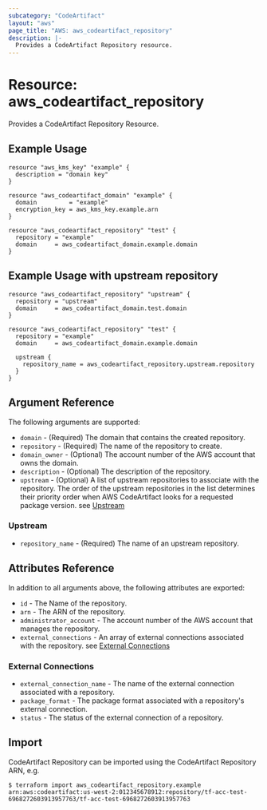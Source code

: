```yaml
---
subcategory: "CodeArtifact"
layout: "aws"
page_title: "AWS: aws_codeartifact_repository"
description: |-
  Provides a CodeArtifact Repository resource.
---
```


# Resource: aws_codeartifact_repository

Provides a CodeArtifact Repository Resource.

## Example Usage

```hcl
resource "aws_kms_key" "example" {
  description = "domain key"
}

resource "aws_codeartifact_domain" "example" {
  domain         = "example"
  encryption_key = aws_kms_key.example.arn
}

resource "aws_codeartifact_repository" "test" {
  repository = "example"
  domain     = aws_codeartifact_domain.example.domain
}
```

## Example Usage with upstream repository

```hcl
resource "aws_codeartifact_repository" "upstream" {
  repository = "upstream"
  domain     = aws_codeartifact_domain.test.domain
}

resource "aws_codeartifact_repository" "test" {
  repository = "example"
  domain     = aws_codeartifact_domain.example.domain

  upstream {
    repository_name = aws_codeartifact_repository.upstream.repository
  }
}
```

## Argument Reference

The following arguments are supported:

* `domain` - (Required) The domain that contains the created repository.
* `repository` - (Required) The name of the repository to create.
* `domain_owner` - (Optional) The account number of the AWS account that owns the domain.
* `description` - (Optional) The description of the repository.
* `upstream` - (Optional) A list of upstream repositories to associate with the repository. The order of the upstream repositories in the list determines their priority order when AWS CodeArtifact looks for a requested package version. see [Upstream](#upstream)

### Upstream

* `repository_name` - (Required) The name of an upstream repository.

## Attributes Reference

In addition to all arguments above, the following attributes are exported:

* `id` - The Name of the repository.
* `arn` - The ARN of the repository.
* `administrator_account` - The account number of the AWS account that manages the repository.
* `external_connections` - An array of external connections associated with the repository. see [External Connections](#external-connections)

### External Connections

* `external_connection_name` - The name of the external connection associated with a repository.
* `package_format` - The package format associated with a repository's external connection.
* `status` - The status of the external connection of a repository.

## Import

CodeArtifact Repository can be imported using the CodeArtifact Repository ARN, e.g.

```
$ terraform import aws_codeartifact_repository.example arn:aws:codeartifact:us-west-2:012345678912:repository/tf-acc-test-6968272603913957763/tf-acc-test-6968272603913957763
```
